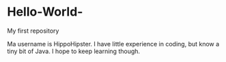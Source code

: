 # Hello-World-
My first repository

Ma username is HippoHipster. I have little experience in coding, but know a tiny bit of Java. I hope to keep learning though.
